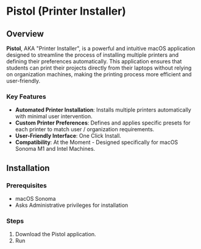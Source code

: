 # Pistol (Printer Installer)

## Overview

**Pistol**, AKA "Printer Installer", is a powerful and intuitive macOS application designed to streamline the process of installing multiple printers
and defining their preferences automatically.
This application ensures that students can print their projects directly from their laptops without relying on organization machines, making the printing process more efficient and user-friendly.

### Key Features

- **Automated Printer Installation**: Installs multiple printers automatically with minimal user intervention.
- **Custom Printer Preferences**: Defines and applies specific presets for each printer to match user / organization requirements.
- **User-Friendly Interface**: One Click Install.
- **Compatibility**: At the Moment - Designed specifically for macOS Sonoma M1 and Intel Machines.

## Installation

### Prerequisites

- macOS Sonoma
- Asks Administrative privileges for installation

### Steps

1. Download the Pistol application.
2. Run
   
